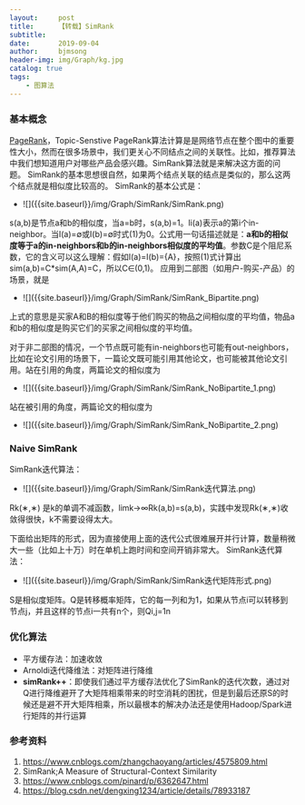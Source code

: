 ```yaml
---
layout:     post
title:      【转载】SimRank
subtitle:   
date:       2019-09-04
author:     bjmsong
header-img: img/Graph/kg.jpg
catalog: true
tags:
    - 图算法
---
```


### 基本概念
[PageRank](https://bjmsong.github.io/2019/09/04/PageRank/)，Topic-Senstive PageRank算法计算是是网络节点在整个图中的重要性大小，然而在很多场景中，我们更关心不同结点之间的关联性。比如，推荐算法中我们想知道用户对哪些产品会感兴趣。SimRank算法就是来解决这方面的问题。
SimRank的基本思想很自然，如果两个结点关联的结点是类似的，那么这两个结点就是相似度比较高的。
SimRank的基本公式是：

<ul> 
<li markdown="1"> 
![]({{site.baseurl}}/img/Graph/SimRank/SimRank.png) 
</li> 
</ul> 


s(a,b)是节点a和b的相似度，当a=b时，s(a,b)=1。Ii(a)表示a的第i个in-neighbor。当I(a)=∅或I(b)=∅时式(1)为0。公式用一句话描述就是：**a和b的相似度等于a的in-neighbors和b的in-neighbors相似度的平均值**。参数C是个阻尼系数，它的含义可以这么理解：假如I(a)=I(b)={A}，按照(1)式计算出sim(a,b)=C*sim(A,A)=C，所以C∈(0,1)。
应用到二部图（如用户-购买-产品）的场景，就是

<ul> 
<li markdown="1"> 
![]({{site.baseurl}}/img/Graph/SimRank/SimRank_Bipartite.png) 
</li> 
</ul> 

上式的意思是买家A和B的相似度等于他们购买的物品之间相似度的平均值，物品a和b的相似度是购买它们的买家之间相似度的平均值。

对于非二部图的情况，一个节点既可能有in-neighbors也可能有out-neighbors，比如在论文引用的场景下，一篇论文既可能引用其他论文，也可能被其他论文引用。站在引用的角度，两篇论文的相似度为
<ul> 
<li markdown="1"> 
![]({{site.baseurl}}/img/Graph/SimRank/SimRank_NoBipartite_1.png) 
</li> 
</ul> 


站在被引用的角度，两篇论文的相似度为
<ul> 
<li markdown="1"> 
![]({{site.baseurl}}/img/Graph/SimRank/SimRank_NoBipartite_2.png) 
</li> 
</ul> 

### Naive SimRank
SimRank迭代算法：
<ul> 
<li markdown="1"> 
![]({{site.baseurl}}/img/Graph/SimRank/SimRank迭代算法.png) 
</li> 
</ul> 


Rk(∗,∗) 是k的单调不减函数，limk→∞Rk(a,b)=s(a,b)，实践中发现Rk(∗,∗)收敛得很快，k不需要设得太大。

下面给出矩阵的形式，因为直接使用上面的迭代公式很难展开并行计算，数量稍微大一些（比如上十万）时在单机上跑时间和空间开销非常大。
SimRank迭代算法：
<ul> 
<li markdown="1"> 
![]({{site.baseurl}}/img/Graph/SimRank/SimRank迭代矩阵形式.png) 
</li> 
</ul> 

S是相似度矩阵。Q是转移概率矩阵，它的每一列和为1，如果从节点i可以转移到节点j，并且这样的节点i一共有n个，则Qi,j=1n

### 优化算法
- 平方缓存法：加速收敛
- Arnoldi迭代降维法：对矩阵进行降维
- **simRank++**：即使我们通过平方缓存法优化了SimRank的迭代次数，通过对Q进行降维避开了大矩阵相乘带来的时空消耗的困扰，但是到最后还原S的时候还是避不开大矩阵相乘，所以最根本的解决办法还是使用Hadoop/Spark进行矩阵的并行运算


### 参考资料
1. https://www.cnblogs.com/zhangchaoyang/articles/4575809.html
2. SimRank;A Measure of Structural-Context Similarity
3. https://www.cnblogs.com/pinard/p/6362647.html
4. https://blog.csdn.net/dengxing1234/article/details/78933187